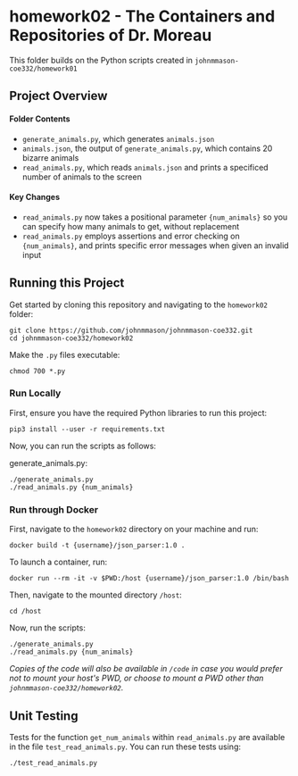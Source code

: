 # homework02 - The Containers and Repositories of Dr. Moreau

This folder builds on the Python scripts created in `johnmmason-coe332/homework01`

## Project Overview

#### Folder Contents
* `generate_animals.py`, which generates `animals.json`
* `animals.json`, the output of `generate_animals.py`, which contains 20 bizarre animals
* `read_animals.py`, which reads `animals.json` and prints a specificed number of animals to the screen

#### Key Changes

* `read_animals.py` now takes a positional parameter `{num_animals}` so you can specify how many animals to get, without replacement
* `read_animals.py` employs assertions and error checking on `{num_animals}`, and prints specific error messages when given an invalid input

## Running this Project

Get started by cloning this repository and navigating to the `homework02` folder:

```
git clone https://github.com/johnmmason/johnmmason-coe332.git
cd johnmmason-coe332/homework02
```

Make the `.py` files executable:

```
chmod 700 *.py
```

### Run Locally

First, ensure you have the required Python libraries to run this project:

```
pip3 install --user -r requirements.txt
```

Now, you can run the scripts as follows:

generate_animals.py:
```
./generate_animals.py
./read_animals.py {num_animals}
```

### Run through Docker

First, navigate to the `homework02` directory on your machine and run:

```
docker build -t {username}/json_parser:1.0 .
```

To launch a container, run:

```
docker run --rm -it -v $PWD:/host {username}/json_parser:1.0 /bin/bash
```

Then, navigate to the mounted directory `/host`:

```
cd /host
```

Now, run the scripts:

```
./generate_animals.py
./read_animals.py {num_animals}
```
*Copies of the code will also be available in `/code` in case you would prefer not to mount your host's PWD, or choose to mount a PWD other than `johnmmason-coe332/homework02`.*

## Unit Testing

Tests for the function `get_num_animals` within `read_animals.py` are available in the file `test_read_animals.py`.  You can run these tests using:
```
./test_read_animals.py
```
